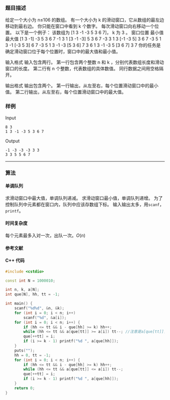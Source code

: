 ### 题目描述

给定一个大小为  n≤106  的数组。
有一个大小为  k  的滑动窗口，它从数组的最左边移动到最右边。
你只能在窗口中看到  k  个数字。
每次滑动窗口向右移动一个位置。
以下是一个例子：
该数组为 [1 3 -1 -3 5 3 6 7]， k  为  3 。
窗口位置	最小值	最大值
[1 3 -1] -3 5 3 6 7	-1	3
1 [3 -1 -3] 5 3 6 7	-3	3
1 3 [-1 -3 5] 3 6 7	-3	5
1 3 -1 [-3 5 3] 6 7	-3	5
1 3 -1 -3 [5 3 6] 7	3	6
1 3 -1 -3 5 [3 6 7]	3	7
你的任务是确定滑动窗口位于每个位置时，窗口中的最大值和最小值。

输入格式
输入包含两行。
第一行包含两个整数  n  和  k ，分别代表数组长度和滑动窗口的长度。
第二行有  n  个整数，代表数组的具体数值。
同行数据之间用空格隔开。

输出格式
输出包含两个。
第一行输出，从左至右，每个位置滑动窗口中的最小值。
第二行输出，从左至右，每个位置滑动窗口中的最大值。

### 样例

Input

```
8 3
1 3 -1 -3 5 3 6 7
```

Output

```
-1 -3 -3 -3 3 3
3 3 5 5 6 7
```

----------

### 算法
#### 单调队列

求滑动窗口中最大值，单调队列递减。
求滑动窗口最小值，单调队列递增。
为了控制队列中元素都在窗口内，队列中应该存数组下标。
输入输出太多，用`scanf`，`printf`。

#### 时间复杂度

每个元素最多入对一次，出队一次。$O(n)$

#### 参考文献

#### C++ 代码

``` cpp
#include <cstdio>

const int N = 1000010;

int n, k, a[N];
int que[N], hh, tt = -1;

int main() {
    scanf("%d%d", &n, &k);
    for (int i = 0; i < n; i++)
        scanf("%d", &a[i]);
    for (int i = 0; i < n; i++) {
        if (hh <= tt && i - que[hh] >= k) hh++;
        while (hh <= tt && a[que[tt]] >= a[i]) tt--; //注意是a[que[tt]]，不是que[tt]
        que[++tt] = i;
        if (i >= k - 1) printf("%d ", a[que[hh]]);
    }
    puts("");
    hh = 0, tt = -1;
    for (int i = 0; i < n; i++) {
        if (hh <= tt && i - que[hh] >= k) hh++;
        while (hh <= tt && a[que[tt]] <= a[i]) tt--;
        que[++tt] = i;
        if (i >= k - 1) printf("%d ", a[que[hh]]);
    }
    return 0;
}
```
